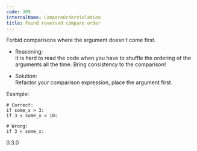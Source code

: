 ```yaml
---
code: 309
internalName: CompareOrderViolation
title: Found reversed compare order
---
```


Forbid comparisons where the argument doesn't come first.

  - Reasoning:  
    It is hard to read the code when you have to shuffle the ordering of
    the arguments all the time. Bring consistency to the comparison\!

  - Solution:  
    Refactor your comparison expression, place the argument first.

Example:

    # Correct:
    if some_x > 3:
    if 3 < some_x < 10:
    
    # Wrong:
    if 3 < some_x:

<div class="versionadded">

0.3.0

</div>